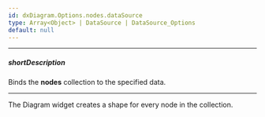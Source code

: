 ```yaml
---
id: dxDiagram.Options.nodes.dataSource
type: Array<Object> | DataSource | DataSource_Options
default: null
---
```

---
##### shortDescription
Binds the **nodes** collection to the specified data.

---
The Diagram widget creates a shape for every node in the collection.